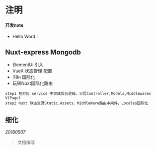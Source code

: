 # 注明

#### 开发note
* Hello Word !

## Nuxt-express Mongodb 
* ElementUi 引入
* VueX 状态管理 配置
* I18n 国际化
* 玩转Nuxt国际化路由
```
step1 在对应 service 中完成后台逻辑，分层Controller,Models,Middlewares V(Page)
step2 Nuxt 静态资源Static,Assets，MiddleWare路由中间件，Locales国际化

```

## 细化
*20180507*
> 文档编写
